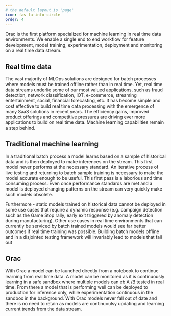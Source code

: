```yaml
---
# the default layout is 'page'
icon: fas fa-info-circle
order: 4
---
```



Orac is the first platform specialized for machine learning in real time data environments. We enable a single end to end workflow for feature development, model training, experimentation, deployment and monitoring on a real time data stream.


## Real time data 

The vast majority of MLOps solutions are designed for batch processes where models must be trained offline rather than in real time. Yet, real time data streams underlie some of our most valued applications, such as fraud detection, network classification, IOT, e-commerce, streaming entertainment, social, financial forecasting, etc. It has become simple and cost effective to build real time data processing with the emergence of many SaaS solutions in recent years. The efficiency gains, improved product offerings and competitive pressures are driving ever more applications to build on real time data. Machine learning capabilities remain a step behind. 



## Traditional machine learning
In a traditional batch process a model learns based on a sample of historical data and is then deployed to make inferences on the stream. This first model never performs at the necessary standard. An iterative process of live testing and returning to batch sample training is necessary to make the model accurate enough to be useful. This first pass is a laborious and time consuming process. Even once performance standards are met and a model is deployed changing patterns on the stream can very quickly make such models obsolete.

Furthermore - static models trained on historical data cannot be deployed in some use cases that require a dynamic response (e.g. campaign detection such as the Game Stop rally, early exit triggered by anomaly detection during manufacturing). Other use cases in real time environments that can currently be serviced by batch trained models would see far better outcomes if real time training was possible. Building batch models offline and in a disjointed testing framework will invariably lead to models that fall out  


## Orac
With Orac a model can be launched directly from a notebook to continue learning from real time data. A model can be monitored as it is continuously learning in a safe sandbox where multiple models can eb A /B tested in real time. From there a model that is performing well can be deployed to production for inference only, while experimentation continuous in the sandbox in the background. With Orac models never fall out of date and there is no need to retain as models are continuoulsy updating and learning current trends from the data stream. 
